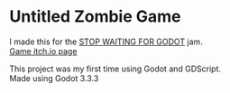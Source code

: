 # Untitled Zombie Game
I made this for the [STOP WAITING FOR GODOT](https://itch.io/jam/stop-waiting-for-godot) jam.  
[Game itch.io page](https://bfrizzlefoshizzle.itch.io/untitled-zombie-game)  

This project was my first time using Godot and GDScript.  
Made using Godot 3.3.3  